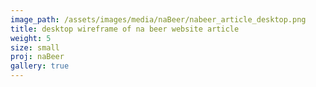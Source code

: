 ```yaml
---
image_path: /assets/images/media/naBeer/nabeer_article_desktop.png
title: desktop wireframe of na beer website article
weight: 5
size: small
proj: naBeer
gallery: true
---
```

